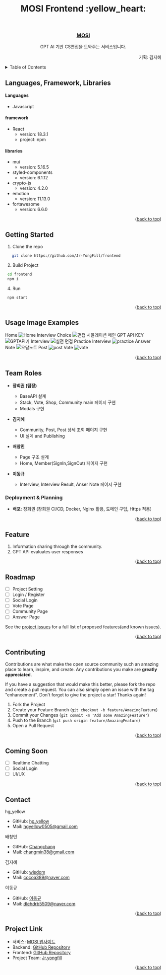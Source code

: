 <div align="center">
  <h1>MOSI Frontend :yellow_heart:</h1>
</div>
<a id="top"></a>

<!-- PROJECT LOGO -->
<br />
<div align="center">

<h3 align="center"><a href="http://www.mosi.digital/">MOSI</a></h3>

  <p align="center">  
    GPT AI 기반 CS면접을 도와주는 서비스입니다.
    <br />
  <p align="right">
      기획: 김지혜
</div>


<!-- TABLE OF CONTENTS -->
<details>
  <summary>Table of Contents</summary>
  <ol>
    <li><a href="#languages-libraries-and-tools-used">Languages, libraries and tools used</a></li>
    <li><a href="#getting-started">Getting Started</a></li>
    <li><a href="#usage-image-example">Usage Image Example</a></li>
    <li><a href="#team-roles">Team Roles</a></li>
    <li><a href="#feature">Feature</a></li>
    <li><a href="#roadmap">Roadmap</a></li>
    <li><a href="#contributing">Contributing</a></li>
    <li><a href="#coming-soon">Coming Soon</a></li>
    <li><a href="#contact">Contact</a></li>
    <li><a href="#project-link">Project Link</a></li>
  </ol>
</details>

<!-- LANGUAGES, LIBRARIES, AND TOOLS USED -->
<a id="languages-libraries-and-tools-used"></a>
## Languages, Framework, Libraries
#### Languages
* Javascript

#### framework
* React
    - version: 18.3.1
    - project: npm

#### libraries
* mui
   - version: 5.16.5
* styled-components
    - version: 6.1.12
* crypto-js
   - version: 4.2.0
* emotion
    - version: 11.13.0
* fortawesome
    - version: 6.6.0


<p align="right">(<a href="#top">back to top</a>)</p>

<!-- GETTING STARTED -->
## Getting Started
1.  Clone the repo
```sh
   git clone https://github.com/Jr-YongFill/frontend
  ```
2. Build Project
  ```sh
   cd frontend
   npm i
  ```

4. Run
  ```sh
   npm start
  ```

<p align="right">(<a href="#top">back to top</a>)</p>

<!-- USAGE EXAMPLES -->
## Usage Image Examples
Home
![Home](https://github.com/user-attachments/assets/cddcf02c-eaf7-4dd3-8b23-c02fdd36b0bc)
Interview Choice
![면접 시뮬레이션 메인](https://github.com/user-attachments/assets/3924ed8d-3c16-44c5-9e7e-f89522f2458d)
GPT API KEY
![GPTAPI키](https://github.com/user-attachments/assets/6c51b27d-8ccf-4eca-b8f4-a0b1955caac8)
Interview
![실전 면접](https://github.com/user-attachments/assets/bc810764-eb8d-48cf-af2d-ccaf0cab5049)
Practice Interview
![practice](https://github.com/user-attachments/assets/89e436ae-404a-4697-a039-b1b5c43502f6)
Answer Note
![오답노트](https://github.com/user-attachments/assets/1ee2ad5d-dc33-416d-aa2e-e0b1fa7daa51)
Post
![post](https://github.com/user-attachments/assets/c06f2a3d-0640-4c95-b658-5784b0742435)
Vote
![vote](https://github.com/user-attachments/assets/e70f3b1e-4c8b-4f87-b5d9-6ffeb6402062)

<p align="right">(<a href="#top">back to top</a>)</p>

<!-- Team Roles -->
## Team Roles
- **장희권 (팀장)**
  - BaseAPI  설계
  - Stack, Vote, Shop, Community main 페이지 구현
  - Modals 구현

- **김지혜**
  - Community, Post, Post 상세 조회 페이지 구현
  - UI 설계 and Publishing

- **배창민**
  - Page 구조 설계
  - Home, Member(SignIn,SignOut) 페이지 구현
    
- **이동규**
  - Interview, Interview Result, Anser Note 페이지 구현


### Deployment & Planning
- **배포:** 장희권 (장희권 CI/CD, Docker, Nginx 활용, 도메인 구입, Https 적용)

<p align="right">(<a href="#top">back to top</a>)</p>

<!-- FEATURE EXAMPLES -->
## Feature
1. Information sharing through the community.
2. GPT API evaluates user responses

<p align="right">(<a href="#top">back to top</a>)</p>

<!-- ROADMAP -->
## Roadmap
- [ ] Project Setting
- [ ] Login / Register
- [ ] Social Login 
- [ ] Vote Page
- [ ] Community Page
- [ ] Answer Page

See the [project issues](https://github.com/Jr-YongFill/frontend/issues) for a full list of proposed features(and known issues).

<p align="right">(<a href="#top">back to top</a>)</p>

<!-- CONTRIBUTING -->
## Contributing

Contributions are what make the open source community such an amazing place to learn, inspire, and create. Any contributions you make are **greatly appreciated**.

If you have a suggestion that would make this better, please fork the repo and create a pull request. You can also simply open an issue with the tag "enhancement".
Don't forget to give the project a star! Thanks again!

1. Fork the Project
2. Create your Feature Branch (`git checkout -b feature/AmazingFeature`)
3. Commit your Changes (`git commit -m 'Add some AmazingFeature'`)
4. Push to the Branch (`git push origin feature/AmazingFeature`)
5. Open a Pull Request

<p align="right">(<a href="#top">back to top</a>)</p>

<!-- API DOCS -->

<!-- COMING SOON -->

## Coming Soon
- [ ] Realtime Chatting
- [ ] Social Login
- [ ] UI/UX
      
<p align="right">(<a href="#top">back to top</a>)</p>

<!-- CONTACT -->
## Contact
hg_yellow
- GitHub: [hg_yellow](https://github.com/jang010505)
- Mail: hgyellow0505@gmail.com

배창민
- GitHub: [Changchang](https://github.com/bbmini96)
- Mail: changmin38@gmail.com

김지혜
- GitHub: [wisdom](https://github.com/Wisdom-Kim)
- Mail: cocoa389@naver.com

이동규
- GitHub: [이동규](https://github.com/202011988)
- Mail: dlehdrb5509@naver.com

<p align="right">(<a href="#top">back to top</a>)</p>

<!-- PROJECT LINK -->
<a id="project-link"></a>
## Project Link
- 서비스: [MOSI 웹사이트](http://www.mosi.digital/)
- Backend: [GitHub Repository](https://github.com/Jr-YongFill/backend)
- Frontend: [GitHub Repository](https://github.com/Jr-YongFill/frontend)
- Project Team: [Jr.yongfill](https://github.com/Jr-YongFill)

<p align="right">(<a href="#top">back to top</a>)</p>

